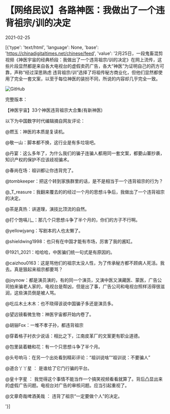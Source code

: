 # 【网络民议】各路神医：我做出了一个违背祖宗/训的决定

2021-02-25

[{'type': 'text/html', 'language': None, 'base': 'https://chinadigitaltimes.net/chinese/feed', 'value': '2月25日，一段鬼畜混剪视频《神医宇宙的经典桥段：我做出了一个违背祖宗/训的决定》在网上流传，这些片段显然都是来自各大电视台的虚假卖药广告，各大“神医”为证明自己的药方可靠，声称“经过深思熟虑 违背祖宗/训”选择了将祖传秘方商业化，但他们显然都使用了完全一套文案，以至于每位神医的装扮不同，所说的内容却几乎完全一致。

![GitHub](https://chinadigitaltimes.net/chinese/files/2021/02/image-1614246368634.png)



完整版本：



【神医宇宙】33个神医违背祖宗大合集(有新神医)



以下为中国数字时代编辑摘自网友评论：



@燃玉：神医的本质是复读机。

@敬一山：脚本都不换，这行业是有多垃圾吧。

@丹宴：这么多年了，为什么我们的骗子连骗人都用同一套文案，都要山寨抄袭，知识产权的保护不应该歧视骗术。

@春尚在场：祖训都让你违背完了。

@tombkeeper：把这个转到家族群里的话，是不是相当于一个违背祖宗的行为？

@_T_reasure：我翻来覆去的的经过一个月的思想斗争后，我做出了一个违背祖宗的决定。

@茶是真热：讲道理，演技比顶流的自然。

@打个饱嗝儿_：那几个只思想斗争了半个月的，你们的方子不行啊。

@yellowjyang：写剧本的人也太懒了。

@shieldwing1998：也只有在中国才能有市场，厉害了我的酱缸。

@1921_2021：哈哈哈，中医骗们统一句式是有原因的。

@caizhou0163：这是骂他们的祖宗太没人性，为了传承秘方都不顾病人死活。我去。真是狠起来祖宗都要骂？

@joynow：都是演员演的，有的同一个演员，又演中医又演藏医、蒙医，广告公司拍来骗老人家的，电视台是帮凶，但是出了事，广告公司和电视台照样活得很滋润，这些演员倒是被人骂。

@吃瓜木土木木：也不晓得该说中国骗子多还是演员多。

@望远镜看微生物：神医宇宙都开始内卷了。

@胡骊Fox：一堆不孝子孙，都违背祖宗

@穿着格子衬衣少说话：相比之下，江南皮革厂的文案更有职业道德。

@包里装着糖和花：有一个只思想斗争了半个月。

@头号响马：在另一个出处看到精彩评论：“祖训说啥”“祖训说：不要骗人”

@道合丫丫星 ： 是谁给了它门行骗的平台。

@皇十字星 ： 我觉得这个事情不能当作一个搞笑视频看看就算了。背后凸显出来的虚假广告问题。电视台对广告的审核问题。应当引起重视了。

@文章奇哉啤酒美哉 ： 违背了祖宗“一定要做个人”的决定。

'}]